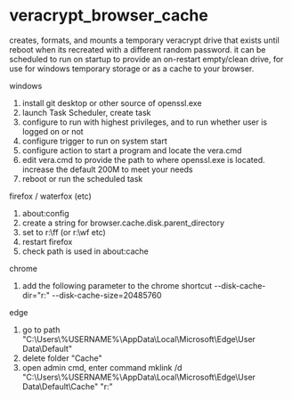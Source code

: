 # veracrypt_browser_cache

creates, formats, and mounts a temporary veracrypt drive that exists until reboot when its recreated with a different random password.  it can be scheduled to run on startup to provide an on-restart empty/clean drive, for use for windows temporary storage or as a cache to your browser.

windows

1. install git desktop or other source of openssl.exe
2. launch Task Scheduler, create task
3. configure to run with highest privileges, and to run whether user is logged on or not
4. configure trigger to run on system start
5. configure action to start a program and locate the vera.cmd
6. edit vera.cmd to provide the path to where openssl.exe is located.  increase the default 200M to meet your needs
7. reboot or run the scheduled task

firefox / waterfox (etc)

1. about:config
2. create a string for browser.cache.disk.parent_directory
3. set to r:\ff (or r:\wf etc)
4. restart firefox
5. check path is used in about:cache

chrome

1. add the following parameter to the chrome shortcut
    --disk-cache-dir="r:\" --disk-cache-size=20485760
    
edge

1. go to path "C:\Users\\%USERNAME%\AppData\Local\Microsoft\Edge\User Data\Default"
2. delete folder "Cache"
3. open admin cmd, enter command 
   mklink /d "C:\Users\\%USERNAME%\AppData\Local\Microsoft\Edge\User Data\Default\Cache" "r:\"
    
    


